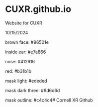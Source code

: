 # CUXR.github.io

Website for CUXR

10/15/2024

brown face:
#96501e

inside ear:
#e7a866

nose:
#412616

red:
#b31b1b

mask light:
#ededed

mask dark three:
#6d6d6d

mask outline:
#c4c4c4# Cornell XR Github
